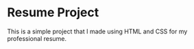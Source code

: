 # Resume Project
This is a simple project that I made using HTML and CSS for my professional resume.